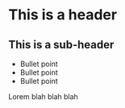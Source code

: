 # This is a header
## This is a sub-header
 - Bullet point
 - Bullet point
 - Bullet point

Lorem blah blah blah

